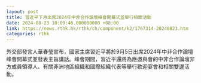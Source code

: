 ```yaml
---
layout: post
title: 習近平下月出席2024年中非合作論壇峰會開幕式並舉行相關活動
date: 2024-08-23 10:09:46.000000000 +08:00
link: https://news.rthk.hk/rthk/ch/component/k2/1767314-20240823.htm
categories: rthk
---
```


外交部發言人華春瑩宣布，國家主席習近平將於9月5日出席2024年中非合作論壇峰會開幕式並發表主旨講話。峰會期間，習近平還將為應邀與會的中非合作論壇非方成員領導人、有關非洲地區組織和國際組織代表等舉行歡迎宴會和相關雙邊活動。
